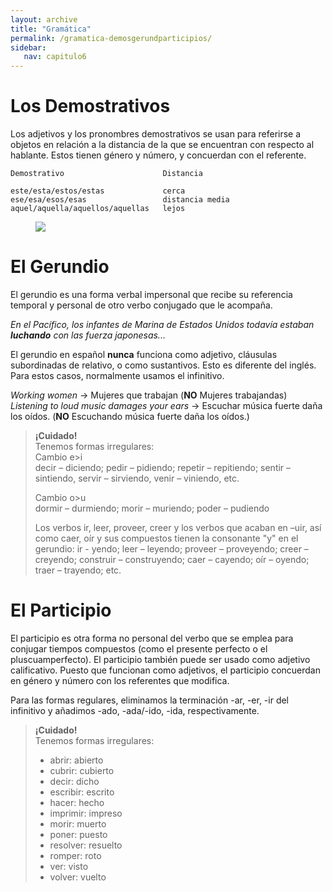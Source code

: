 ```yaml
---
layout: archive
title: "Gramática"
permalink: /gramatica-demosgerundparticipios/
sidebar:
   nav: capitulo6
---
```


# Los Demostrativos

Los adjetivos y los pronombres demostrativos se usan para referirse a objetos en relación a la distancia de la que se encuentran con respecto al hablante. Estos tienen género y número, y concuerdan con el referente.

    Demostrativo                      Distancia

    este/esta/estos/estas             cerca
    ese/esa/esos/esas                 distancia media
    aquel/aquella/aquellos/aquellas   lejos

<figure style="width: 400px" class="align-center">
    <a href="https://sarroniz.github.io/S-280/images/demostrativos.png"><img src="https://sarroniz.github.io/S-280/images/demostrativos.png"></a>
</figure>


# El Gerundio

El gerundio es una forma verbal impersonal que recibe su referencia temporal y personal de otro verbo conjugado que le acompaña.  

_En el Pacífico, los infantes de Marina de Estados Unidos todavía estaban **luchando** con las fuerza japonesas..._   

El gerundio en español **nunca** funciona como adjetivo, cláusulas subordinadas de relativo, o como sustantivos. Esto es diferente del inglés. Para estos casos, normalmente usamos el infinitivo.   

_Working women_ -> Mujeres que trabajan (**NO** Mujeres trabajandas)   
_Listening to loud music damages your ears_ -> Escuchar música fuerte daña los oídos. (**NO** Escuchando música fuerte daña los oídos.)    

> **¡Cuidado!**   
> Tenemos formas irregulares:   
> Cambio e>i    
> decir – diciendo; pedir – pidiendo; repetir – repitiendo; sentir – sintiendo, servir – sirviendo, venir – viniendo, etc.   
>  
> Cambio o>u   
> dormir – durmiendo; morir – muriendo; poder – pudiendo   
>
> Los verbos ir, leer, proveer, creer y los verbos que acaban en –uir, así como caer, oír y sus compuestos tienen la consonante "y" en el gerundio: ir - yendo; leer – leyendo; proveer – proveyendo; creer – creyendo; construir – construyendo; caer – cayendo; oír – oyendo; traer – trayendo; etc.   


# El Participio

El participio es otra forma no personal del verbo que se emplea para conjugar tiempos compuestos (como el presente perfecto o el pluscuamperfecto). El participio también puede ser usado como adjetivo calificativo. Puesto que funcionan como adjetivos, el participio concuerdan en género y número con los referentes que modifica.   

Para las formas regulares, eliminamos  la terminación -ar, -er, -ir del infinitivo y añadimos -ado, -ada/-ido, -ida, respectivamente.

> **¡Cuidado!**   
> Tenemos formas irregulares:
> - abrir: abierto
> - cubrir: cubierto
> - decir: dicho
> - escribir: escrito
> - hacer: hecho
> - imprimir: impreso
> - morir: muerto
> - poner: puesto
> - resolver: resuelto
> - romper: roto
> - ver: visto
> - volver: vuelto
